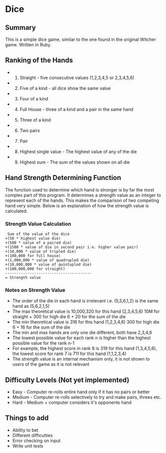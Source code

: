 # Dice

## Summary

This is a simple dice game, similar to the one found in the original Witcher game. Written in Ruby.

## Ranking of the Hands
- 1. Straight - five consecutive values (1,2,3,4,5 or 2,3,4,5,6)
- 2. Five of a kind - all dice show the same value
- 3. Four of a kind
- 4. Full House - three of a kind and a pair in the same hand
- 5. Three of a kind
- 6. Two pairs
- 7. Pair
- 8. Highest single value - The highest value of any of the die
- 9. Highest sum - The sum of the values shown on all die

## Hand Strength Determining Function
The function used to determine which hand is stronger is by far the most complex part of this 
program. It determines a strength value as an integer to represent each of the hands. This 
makes the comparison of two competing hand very simple. Below is an explanation of how the 
strength value is calculated.

### Strength Value Calculation 

```
 Sum of the value of the dice
+(50 * highest value die)
+(500 * value of a paired die)
+(1500 * value of die in second pair i.e. higher value pair)
+(10,000 * value of tripled die)
+(100,000 for full house)
+(1,000,000 * value of quadrupled die)
+(10,000,000 * value of quintupled die)
+(100,000,000 for straight)
---------------------------------------
= Strength value
```

### Notes on Strength Value
- The order of the die in each hand is irrelevant i.e. (5,5,6,1,2) is the same hand as (5,6,2,1,5)
- The max theoretical value is 10,000,320 for this hand (2,3,4,5,6) 10M for straight + 300 for high die 6 + 20 for the sum of the die
- The min theoretical value is 316 for this hand (1,2,3,4,6) 300 for high die 6 + 16 for the sum of the die
- The min and max hands are only one die different, both have 2,3,4,6
- The lowest possible value for each rank n is higher than the highest possible value for the rank n-1
- For example, the highest score in rank 8 is 319 for this hand (1,3,4,5,6), the lowest score for rank 7 is 711 for this hand (1,1,2,3,4)
- The strength value is an internal mechanism only, it is not shown to users of the game as it is not relevant 

## Difficulty Levels (Not yet implemented)
- Easy - Computer re-rolls entire hand only if it has no pairs or better
- Medium - Computer re-rolls selectively to try and make pairs, threes etc.
- Hard - Medium + computer considers it's opponents hand

## Things to add
- Ability to bet
- Different difficulties
- Error checking on input
- Write unit tests

